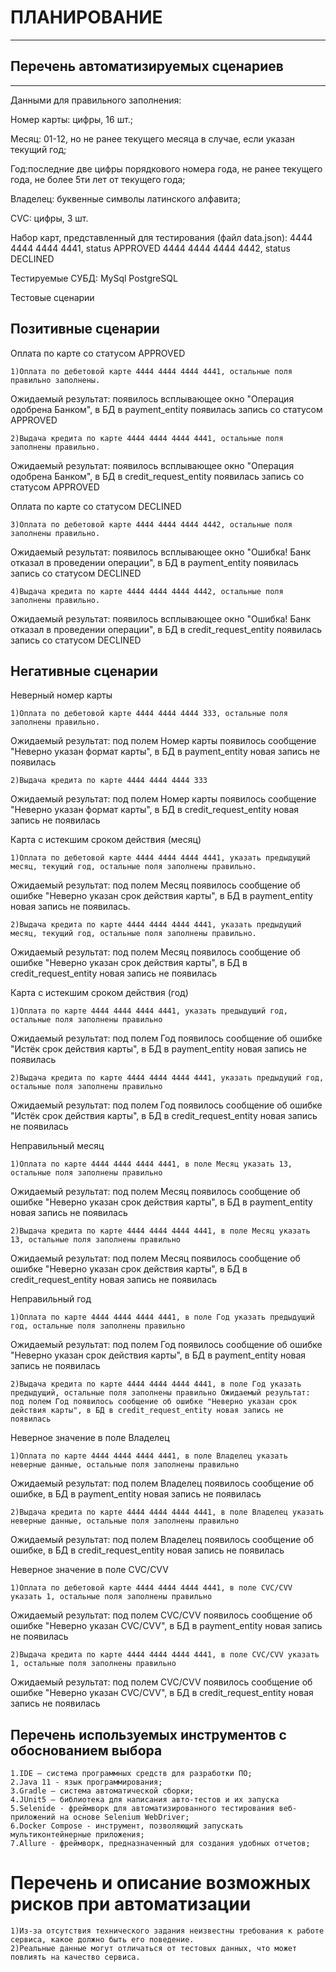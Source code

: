 # **ПЛАНИРОВАНИЕ**
__________
## **Перечень автоматизируемых сценариев**
_____________
Данными для правильного заполнения:

Номер карты: цифры, 16 шт.;

Месяц: 01-12, но не ранее текущего месяца в случае, если указан текущий год;

Год:последние две цифры порядкового номера года, не ранее текущего года, не более 5ти лет от текущего года;

Владелец: буквенные символы латинского алфавита;

CVC: цифры, 3 шт.

Набор карт, представленный для тестирования (файл data.json): 4444 4444 4444 4441, status APPROVED 4444 4444 4444 4442, status DECLINED

Тестируемые СУБД: MySql PostgreSQL

Тестовые сценарии

## **Позитивные сценарии**

Оплата по карте со статусом APPROVED

    1)Оплата по дебетовой карте 4444 4444 4444 4441, остальные поля правильно заполнены.

Ожидаемый результат: появилось всплывающее окно "Операция одобрена Банком", в БД в payment_entity появилась запись со статусом APPROVED

    2)Выдача кредита по карте 4444 4444 4444 4441, остальные поля заполнены правильно.

Ожидаемый результат: появилось всплывающее окно "Операция одобрена Банком", в БД в credit_request_entity появилась запись со статусом APPROVED

Оплата по карте со статусом DECLINED

    3)Оплата по дебетовой карте 4444 4444 4444 4442, остальные поля заполнены правильно.

Ожидаемый результат: появилось всплывающее окно "Ошибка! Банк отказал в проведении операции", в БД в payment_entity появилась запись со статусом DECLINED

    4)Выдача кредита по карте 4444 4444 4444 4442, остальные поля заполнены правильно.

Ожидаемый результат: появилось всплывающее окно "Ошибка! Банк отказал в проведении операции", в БД в credit_request_entity появилась запись со статусом DECLINED

## **Негативные сценарии**

Неверный номер карты

    1)Оплата по дебетовой карте 4444 4444 4444 333, остальные поля заполнены правильно.

Ожидаемый результат: под полем Номер карты появилось сообщение "Неверно указан формат карты", в БД в payment_entity новая запись не появилась

    2)Выдача кредита по карте 4444 4444 4444 333

Ожидаемый результат: под полем Номер карты появилось сообщение "Неверно указан формат карты", в БД в credit_request_entity новая запись не появилась

Карта с истекшим сроком действия (месяц)

    1)Оплата по дебетовой карте 4444 4444 4444 4441, указать предыдущий месяц, текущий год, остальные поля заполнены правильно.

Ожидаемый результат: под полем Месяц появилось сообщение об ошибке "Неверно указан срок действия карты", в БД в payment_entity новая запись не появилась.

    2)Выдача кредита по карте 4444 4444 4444 4441, указать предыдущий месяц, текущий год, остальные поля заполнены правильно.

Ожидаемый результат: под полем Месяц появилось сообщение об ошибке "Неверно указан срок действия карты", в БД в credit_request_entity новая запись не появилась

Карта с истекшим сроком действия (год)

    1)Оплата по карте 4444 4444 4444 4441, указать предыдущий год, остальные поля заполнены правильно

Ожидаемый результат: под полем Год появилось сообщение об ошибке "Истёк срок действия карты", в БД в payment_entity новая запись не появилась

    2)Выдача кредита по карте 4444 4444 4444 4441, указать предыдущий год, остальные поля заполнены правильно

Ожидаемый результат: под полем Год появилось сообщение об ошибке "Истёк срок действия карты", в БД в credit_request_entity новая запись не появилась

Неправильный месяц

    1)Оплата по карте 4444 4444 4444 4441, в поле Месяц указать 13, остальные поля заполнены правильно

Ожидаемый результат: под полем Месяц появилось сообщение об ошибке "Неверно указан срок действия карты", в БД в payment_entity новая запись не появилась

    2)Выдача кредита по карте 4444 4444 4444 4441, в поле Месяц указать 13, остальные поля заполнены правильно

Ожидаемый результат: под полем Месяц появилось сообщение об ошибке "Неверно указан срок действия карты", в БД в credit_request_entity новая запись не появилась

Неправильный год

    1)Оплата по карте 4444 4444 4444 4441, в поле Год указать предыдущий год, остальные поля заполнены правильно

Ожидаемый результат: под полем Год появилось сообщение об ошибке "Неверно указан срок действия карты", в БД в payment_entity новая запись не появилась

    2)Выдача кредита по карте 4444 4444 4444 4441, в поле Год указать предыдущий, остальные поля заполнены правильно Ожидаемый результат: под полем Год появилось сообщение об ошибке "Неверно указан срок действия карты", в БД в credit_request_entity новая запись не появилась

Неверное значение в поле Владелец

    1)Оплата по карте 4444 4444 4444 4441, в поле Владелец указать неверные данные, остальные поля заполнены правильно

Ожидаемый результат: под полем Владелец появилось сообщение об ошибке, в БД в payment_entity новая запись не появилась

    2)Выдача кредита по карте 4444 4444 4444 4441, в поле Владелец указать неверные данные, остальные поля заполнены правильно

Ожидаемый результат: под полем Владелец появилось сообщение об ошибке, в БД в credit_request_entity новая запись не появилась

Неверное значение в поле CVC/CVV

    1)Оплата по дебетовой карте 4444 4444 4444 4441, в поле CVC/CVV указать 1, остальные поля заполнены правильно

Ожидаемый результат: под полем CVC/CVV появилось сообщение об ошибке "Неверно указан CVC/CVV", в БД в payment_entity новая запись не появилась

    2)Выдача кредита по карте 4444 4444 4444 4441, в поле CVC/CVV указать 1, остальные поля заполнены правильно

Ожидаемый результат: под полем CVC/CVV появилось сообщение об ошибке "Неверно указан CVC/CVV", в БД в credit_request_entity новая запись не появилась

## **Перечень используемых инструментов с обоснованием выбора**

    1.IDE – система программных средств для разработки ПО;
    2.Java 11 - язык программирования;
    3.Gradle – система автоматической сборки;
    4.JUnit5 — библиотека для написания авто-тестов и их запуска
    5.Selenide - фреймворк для автоматизированного тестирования веб-приложений на основе Selenium WebDriver;
    6.Docker Compose - инструмент, позволяющий запускать мультиконтейнерные приложения;
    7.Allure - фреймворк, предназначенный для создания удобных отчетов;

# **Перечень и описание возможных рисков при автоматизации**

    1)Из-за отсутствия технического задания неизвестны требования к работе сервиса, какое должно быть его поведение.
    2)Реальные данные могут отличаться от тестовых данных, что может повлиять на качество сервиса.
